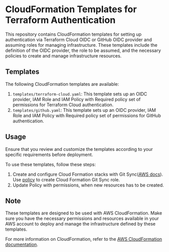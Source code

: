 # CloudFormation Templates for Terraform Authentication

This repository contains CloudFormation templates for setting up authentication via Terraform Cloud OIDC or GitHub OIDC provider and assuming roles for managing infrastructure. These templates include the definition of the OIDC provider, the role to be assumed, and the necessary policies to create and manage infrastructure resources.

## Templates

The following CloudFormation templates are available:

1. `templates/terraform-cloud.yaml`: This template sets up an OIDC provider, IAM Role and IAM Policy with Required policy set of permissions for Terraform Cloud authentication.
2. `templates/github.yaml`: This template sets up an OIDC provider, IAM Role and IAM Policy with Required policy set of permissions for GitHub authentication.

## Usage

Ensure that you review and customize the templates according to your specific requirements before deployment.

To use these templates, follow these steps:

1. Create and configure Cloud Formation stacks with Git Sync([AWS docs](https://docs.aws.amazon.com/AWSCloudFormation/latest/UserGuide/git-sync.html)). Use [policy](templates/iam/policy.json) to create Cloud Formation Git Sync role.
2. Update Policy with permissions, when new resources has to be created.


## Note

These templates are designed to be used with AWS CloudFormation. Make sure you have the necessary permissions and resources available in your AWS account to deploy and manage the infrastructure defined by these templates.

For more information on CloudFormation, refer to the [AWS CloudFormation documentation](https://docs.aws.amazon.com/cloudformation/index.html).

